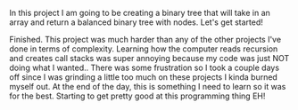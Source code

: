 In this project I am going to be creating a binary tree that will take in an array and return a balanced binary tree with nodes. Let's get started!

Finished. This project was much harder than any of the other projects I've done in terms of complexity. Learning how the computer reads recursion and creates call stacks was super annoying because my code was just NOT doing what I wanted.. There was some frustration so I took a couple days off since I was grinding a little too much on these projects I kinda burned myself out. At the end of the day, this is something I need to learn so it was for the best. Starting to get pretty good at this programming thing EH!